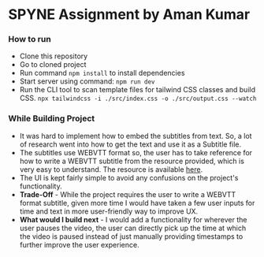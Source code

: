 # SPYNE Assignment by Aman Kumar

### How to run

- Clone this repository
- Go to cloned project
- Run command
  `npm install`
  to install dependencies
- Start server using command:
  `npm run dev`
- Run the CLI tool to scan template files for tailwind CSS classes and build CSS.
  `npx tailwindcss -i ./src/index.css -o ./src/output.css --watch`

### While Building Project

- It was hard to implement how to embed the subtitles from text. So, a lot of research went into how to get the text and use it as a Subtitle file.
- The subtitles use WEBVTT format so, the user has to take reference for how to write a WEBVTT subtitle from the resource provided, which is very easy to understand. The resource is available [here](https://developer.mozilla.org/en-US/docs/Web/API/WebVTT_API).
- The UI is kept fairly simple to avoid any confusions on the project's functionality.
- **Trade-Off** - While the project requires the user to write a WEBVTT format subtitle, given more time I would have taken a few user inputs for time and text in more user-friendly way to improve UX.
- **What would I build next** - I would add a functionality for wherever the user pauses the video, the user can directly pick up the time at which the video is paused instead of just manually providing timestamps to further improve the user experience.
